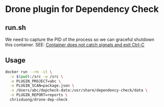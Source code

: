 # Drone plugin for Dependency Check

## run.sh

We need to capture the PID of the process so we can graceful shutdown this container. SEE: [Container does not catch signals and exit Ctrl-C](https://github.com/docker-library/mysql/issues/47#issuecomment-147397851)

## Usage

```sh
docker run --rm -it \
  -v $(pwd):/src -w /src \
  -e PLUGIN_PROJECT=abc \
  -e PLUGIN_SCAN=package.json \
  -v /Users/abc/depcheck-data:/usr/share/dependency-check/data \
  -e PLUGIN_REPORT=reports \
  chrisduong/drone-dep-check
```